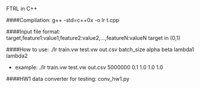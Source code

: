 
FTRL in C++

####Compilation:
g++ -std=c++0x -o lr t.cpp


####Input file format:
target,feature1:value1,feature2:value2,...,featureN:valueN
target in (0,1)


####How to use:
./lr train.vw test.vw out.csv batch_size alpha beta lambda1 lambda2

- example: ./lr train.vw test.vw out.csv 5000000 0.1 1.0 1.0 1.0

####HW1 data converter for testing:
conv_hw1.py
